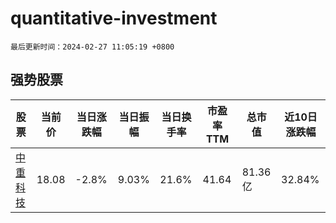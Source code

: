 # quantitative-investment

`最后更新时间：2024-02-27 11:05:19 +0800`

## 强势股票

|股票|当前价|当日涨跌幅|当日振幅|当日换手率|市盈率TTM|总市值|近10日涨跌幅|
|----|----|----|----|----|----|----|----|
|[中重科技](https://xueqiu.com/S/SH603135)|18.08|-2.8%|9.03%|21.6%|41.64|81.36亿|32.84%|
